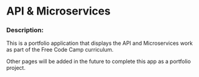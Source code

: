 <!-- # [Timestamp Microservice](https://www.freecodecamp.org/learn/apis-and-microservices/apis-and-microservices-projects/timestamp-microservice) -->
# API & Microservices

### Description:

This is a portfolio application that displays the API and Microservices work as part of the Free Code Camp curriculum.

Other pages will be added in the future to complete this app as a portfolio project.